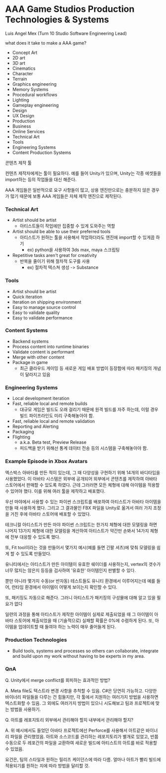 # AAA Game Studios Production Technologies & Systems

Luis Angel Mex (Turn 10 Studio Software Engineering Lead)



what does it take to make a AAA game?

* Concept Art
* 2D art
* 3D art
* Cinematics
* Character
* Terrain
* Graphics engineering
* Memory Systems
* Procedural workflows
* Lighting
* Gameplay engineering
* Design
* UX Design
* Production
* Business
* Online Services
* Technical Art
* Tools
* Engineering Systems
* Content Production Systems



콘텐츠 제작 툴

컨텐츠 제작자에게는 툴이 필요하다. 예를 들어 Unity가 있으며, Unity는 각종 에셋들을 import하는 등의 작업들을 대신 해준다.

AAA 게임들은 일반적으로 요구 사항들이 많고, 상용 엔진만으로는 충분하지 않은 경우가 많기 때문에 보통 AAA 게임들은 자체 제작 엔진으로 제작된다.



### Technical Art

* Artist should be artist
  * 아티스트들이 작업에만 집중할 수 있게 도와주는 역할
* Artist should be able to use their preferred tools
  * 아티스트가 원하는 툴을 사용해서 작업하더라도 엔진에 import할 수 있게끔 하기
    * ex) python을 사용하여 3ds max, maya 스크립팅
* Repetitive tasks aren't great for creativity
  * 반복을 줄이기 위해 절차적 도구를 사용
    * ex) 절차적 텍스쳐 생성 -> Substance 



### Tools

* Artist should be artist
* Quick iteration
* Iteration on shipping environment
* Easy to manage source control
* Easy to validate quality
* Easy to validate performance



### Content Systems

* Backend systems
* Process content into runtime binaries
* Validate content is performant
* Merge with other content
* Package in game
  * 최근 클라우드 게이밍 등 새로운 게임 배포 방법이 등장함에 따라 패키징의 개념이 달라지고 있음



### Engineering Systems

* Local development iteration
* Fast, reliable local and remote builds
  * 대규모 게임은 빌드도 오래 걸리기 때문에 원격 빌드를 자주 하는데, 이럴 경우 빌드 파이프라인도 미리 구축해놓아야 함.
* Fast, reliable local and remote validation
* Reporting and Alerting
* Packaging
* Flighting
  * a.k.a. Beta test, Preview Release
  * 피드백을 받기 위해선 통계 데이터 전송 등의 시스템을 구축해놓아야 함.



### Example Episode in Xbox Avatars

엑스박스 아바타를 만든 적이 있는데, 그 때 다양성을 구현하기 위해 14개의 바디타입을 사용했었다. 이 아바타 시스템은 외부에 공개되어 외부에서 콘텐츠를 제작하여 아바타 스토어에서 판매할 수 있도록 하였다. 근데 그러러면 모든 체형에 대해 아이템을 적용할 수 있어야 했다. 이를 위해 여러 툴을 제작하고 배포했다. 

우선 마야에서 사용할 수 있는 파이썬 스크립트를 배포하여 아티스트가 아바타 아이템을 만들 때 사용하게 했다. 그리고 그 결과물인 FBX 파일을 Unity로 옮겨서 여러 가지 조정을 거친 후에 아바타 스토어에 배포할 수 있었다.



테크니컬 아티스트가 만든 마야 파이썬 스크립트는 한가지 체형에 대한 모델링을 하면 나머지 13가지 체형에 대한 모델링을 계산하여 아티스트가 약간만 손봐서 14가지 체형에 전부 대응할 수 있도록 했다.

또, Fit tool이라는 것을 만들어서 몇가지 예시(예를 들면 긴팔 셔츠)에 맞춰 모델링을 쉽게 할 수 있도록 만들었다.



유니티에서는 아티스트가 만든 아이템이 유효한 쉐이더를 사용하는지, vertex의 갯수가 너무 많지는 않은지 등등을 검사하여 '유효한' 아이템인지 판별할 수 있다. 

뿐만 아니라 몇가지 수동(or 반자동) 테스트들도 유니티 환경에서 이루어지는데 예를 들어, 런타임 환경에서 아이템이 어떻게 보이는지 확인할 수 있다.

또, 패키징도 자동으로 해준다. 그러니 아티스트가 패키징의 구성물에 대해 알고 있을 필요가 없다



일련의 과정을 통해 아티스트가 제작한 아이템이 실제로 제출되었을 때 그 아이템이 아바타 스토어에 제출되었을 때 (기술적으로) 실패할 확률은 0%에 수렴하게 된다. 또, 아이템을 업데이트할 때 들여야 하는 노력이 매우 줄어들게 된다.





### Production Technologies

* Build tools, systems and processes so others can collaborate, integrate and build upon my work without having to be experts in my area.





### QnA



Q. Unity에서 merge conflict를 회피하는 효과적인 방법?

A. Meta file도 텍스트라 변경 사항을 추척할 수 있음. C#은 당연히 가능하고. 다양한 바이너리 파일들을 다루는 건 힘들지만, 각 툴에서 지원하는 여러가지 방법을 사용하면 텍스트화할 수 있음. 그 외에도 여러가지 방법이 있으니 시도해보고 팀과 프로젝트에 맞는 방법을 사용하기.



Q. 아트를 레포지토리 외부에서 관리해야 할지 내부에서 관리해야 할지?

A. 위 예시에서도 들었던 아바타 프로젝트에선 Perforce를 사용해서 아트같은 바이너리 파일을 관리했었음. 아트와 소스코드를 관리하는 레포지토리가 별개로 있었고, 반쯤 수동으로 두 레포간의 파일을 교환하여 새로운 빌드에 아티스트의 아트를 바로 적용할 수 있었음.

요건은, 팀의 스타일과 원하는 릴리즈 케이던스에 따라 다름. 얼마나 아트가 빨리 빌드에 적용되기를 원하는 지에 따라 방법을 달리할 것.



